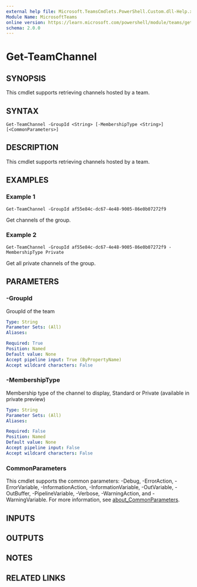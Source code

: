 ```yaml
---
external help file: Microsoft.TeamsCmdlets.PowerShell.Custom.dll-Help.xml
Module Name: MicrosoftTeams
online version: https://learn.microsoft.com/powershell/module/teams/get-teamchannel
schema: 2.0.0
---
```


# Get-TeamChannel  

## SYNOPSIS
This cmdlet supports retrieving channels hosted by a team.

## SYNTAX
```
Get-TeamChannel -GroupId <String> [-MembershipType <String>] [<CommonParameters>]
```

## DESCRIPTION
This cmdlet supports retrieving channels hosted by a team.

## EXAMPLES

### Example 1
```
Get-TeamChannel -GroupId af55e84c-dc67-4e48-9005-86e0b07272f9
```

Get channels of the group.

### Example 2
```
Get-TeamChannel -GroupId af55e84c-dc67-4e48-9005-86e0b07272f9 -MembershipType Private
```

Get all private channels of the group.

## PARAMETERS

### -GroupId
GroupId of the team

```yaml
Type: String
Parameter Sets: (All)
Aliases:

Required: True
Position: Named
Default value: None
Accept pipeline input: True (ByPropertyName)
Accept wildcard characters: False
```

### -MembershipType
Membership type of the channel to display, Standard or Private (available in private preview)

```yaml
Type: String
Parameter Sets: (All)
Aliases:

Required: False
Position: Named
Default value: None
Accept pipeline input: False
Accept wildcard characters: False
```

### CommonParameters
This cmdlet supports the common parameters: -Debug, -ErrorAction, -ErrorVariable, -InformationAction, -InformationVariable, -OutVariable, -OutBuffer, -PipelineVariable, -Verbose, -WarningAction, and -WarningVariable. For more information, see [about_CommonParameters](https://go.microsoft.com/fwlink/?LinkID=113216).

## INPUTS

## OUTPUTS

## NOTES

## RELATED LINKS
